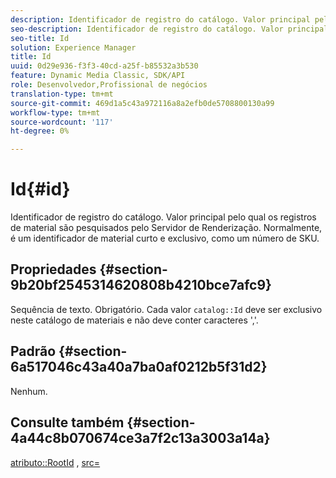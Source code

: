 ```yaml
---
description: Identificador de registro do catálogo. Valor principal pelo qual os registros de material são pesquisados pelo Servidor de Renderização. Normalmente, é um identificador de material curto e exclusivo, como um número de SKU.
seo-description: Identificador de registro do catálogo. Valor principal pelo qual os registros de material são pesquisados pelo Servidor de Renderização. Normalmente, é um identificador de material curto e exclusivo, como um número de SKU.
seo-title: Id
solution: Experience Manager
title: Id
uuid: 0d29e936-f3f3-40cd-a25f-b85532a3b530
feature: Dynamic Media Classic, SDK/API
role: Desenvolvedor,Profissional de negócios
translation-type: tm+mt
source-git-commit: 469d1a5c43a972116a8a2efb0de5708800130a99
workflow-type: tm+mt
source-wordcount: '117'
ht-degree: 0%

---
```



# Id{#id}

Identificador de registro do catálogo. Valor principal pelo qual os registros de material são pesquisados pelo Servidor de Renderização. Normalmente, é um identificador de material curto e exclusivo, como um número de SKU.

## Propriedades {#section-9b20bf2545314620808b4210bce7afc9}

Sequência de texto. Obrigatório. Cada valor `catalog::Id` deve ser exclusivo neste catálogo de materiais e não deve conter caracteres &#39;,&#39;.

## Padrão {#section-6a517046c43a40a7ba0af0212b5f31d2}

Nenhum.

## Consulte também {#section-4a44c8b070674ce3a7f2c13a3003a14a}

[atributo::RootId](../../../../../ir-api/material-cat/image-rendering-api-ref/c-ir-material-catalog/c-ir-attributes-reference/r-ir-rootid.md#reference-54b42b7125824be593378c1accb70d5a) ,  [src=](../../../../../ir-api/http-protocol/image-rendering-api-ref/c-ir-http-protocol-ref/c-ir-http-protocol-command-reference/r-ir-src.md#reference-62c98abad22149d68d405ed6aaff8272)
